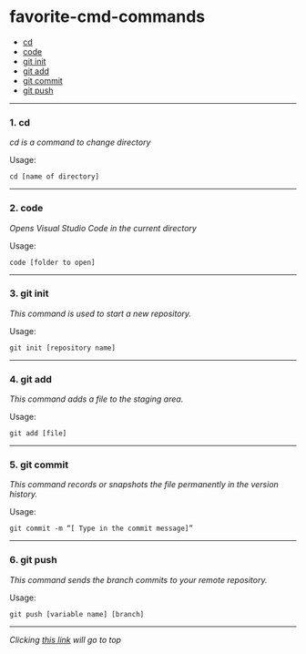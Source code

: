 # favorite-cmd-commands

- [cd](#1-cd)
- [code](#2-code)
- [git init](#3-git-init)
- [git add](#4-git-add)
- [git commit](#5-git-commit)
- [git push](#6-git-push)

***
### 1. cd

*cd is a command to change directory*
    
Usage: 

    cd [name of directory]    

***
### 2. code

*Opens Visual Studio Code in the current directory*

Usage: 

    code [folder to open]

***
### 3. git init

*This command is used to start a new repository.*

Usage: 
    
    git init [repository name]

***
### 4. git add

*This command adds a file to the staging area.*

Usage: 
    
    git add [file]

***
### 5. git commit

*This command records or snapshots the file permanently in the version history.*

Usage: 
    
    git commit -m “[ Type in the commit message]”

***
### 6. git push

*This command sends the branch commits to your remote repository.*

Usage: 
    
    git push [variable name] [branch]


***
*Clicking [this link](#favorite-cmd-commands) will go to top*